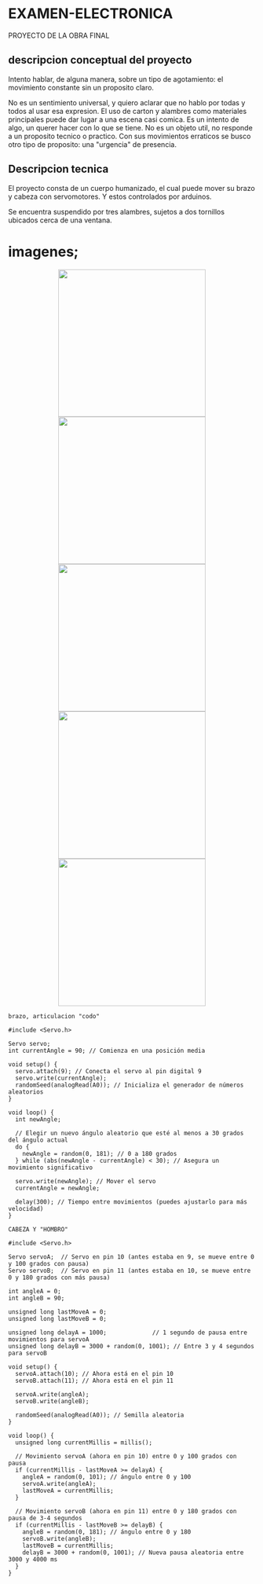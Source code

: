 # EXAMEN-ELECTRONICA
PROYECTO DE LA OBRA FINAL

## descripcion conceptual del proyecto

Intento hablar, de alguna manera, sobre un tipo de agotamiento: el movimiento constante sin un proposito claro. 

No es un sentimiento universal, y quiero aclarar que no hablo por todas y todos al usar esa expresion. El uso de carton y alambres como materiales principales puede dar lugar a una escena casi comica. Es un intento de algo, un querer hacer con lo que se tiene. No es un objeto util, no responde a un proposito tecnico o practico. Con sus movimientos erraticos se busco otro tipo de proposito: una "urgencia" de presencia.

## Descripcion tecnica

El proyecto consta de un cuerpo humanizado, el cual puede mover su brazo y cabeza con servomotores. Y estos controlados por arduinos.

Se encuentra suspendido por tres alambres, sujetos a dos tornillos ubicados cerca de una ventana.


#  imagenes;


<p align="center">
  <img src="https://github.com/user-attachments/assets/4ef365b7-a328-475b-aa23-ce3df5a0b334" width="300">
  <img src="https://github.com/user-attachments/assets/08b119ee-9fcb-447a-ae26-eb5e8b8595ab" width="300">
  <img src="https://github.com/user-attachments/assets/6bc4d772-3b09-43cf-899e-7a83e0d08b50" width="300">
  <img src="https://github.com/user-attachments/assets/278a7b54-f66a-4749-9b9d-cf41f50a0101" width="300">
  <img src="https://github.com/user-attachments/assets/089b9cb0-f4c8-4265-89f8-039a0fde2e28" width="300">
</p>






```
brazo, articulacion "codo"
```
```
#include <Servo.h>

Servo servo;
int currentAngle = 90; // Comienza en una posición media

void setup() {
  servo.attach(9); // Conecta el servo al pin digital 9
  servo.write(currentAngle);
  randomSeed(analogRead(A0)); // Inicializa el generador de números aleatorios
}

void loop() {
  int newAngle;

  // Elegir un nuevo ángulo aleatorio que esté al menos a 30 grados del ángulo actual
  do {
    newAngle = random(0, 181); // 0 a 180 grados
  } while (abs(newAngle - currentAngle) < 30); // Asegura un movimiento significativo

  servo.write(newAngle); // Mover el servo
  currentAngle = newAngle;

  delay(300); // Tiempo entre movimientos (puedes ajustarlo para más velocidad)
}
```
```
CABEZA Y "HOMBRO"
```
```
#include <Servo.h>

Servo servoA;  // Servo en pin 10 (antes estaba en 9, se mueve entre 0 y 100 grados con pausa)
Servo servoB;  // Servo en pin 11 (antes estaba en 10, se mueve entre 0 y 180 grados con más pausa)

int angleA = 0;
int angleB = 90;

unsigned long lastMoveA = 0;
unsigned long lastMoveB = 0;

unsigned long delayA = 1000;             // 1 segundo de pausa entre movimientos para servoA
unsigned long delayB = 3000 + random(0, 1001); // Entre 3 y 4 segundos para servoB

void setup() {
  servoA.attach(10); // Ahora está en el pin 10
  servoB.attach(11); // Ahora está en el pin 11

  servoA.write(angleA);
  servoB.write(angleB);

  randomSeed(analogRead(A0)); // Semilla aleatoria
}

void loop() {
  unsigned long currentMillis = millis();

  // Movimiento servoA (ahora en pin 10) entre 0 y 100 grados con pausa
  if (currentMillis - lastMoveA >= delayA) {
    angleA = random(0, 101); // ángulo entre 0 y 100
    servoA.write(angleA);
    lastMoveA = currentMillis;
  }

  // Movimiento servoB (ahora en pin 11) entre 0 y 180 grados con pausa de 3-4 segundos
  if (currentMillis - lastMoveB >= delayB) {
    angleB = random(0, 181); // ángulo entre 0 y 180
    servoB.write(angleB);
    lastMoveB = currentMillis;
    delayB = 3000 + random(0, 1001); // Nueva pausa aleatoria entre 3000 y 4000 ms
  }
}

```
##
